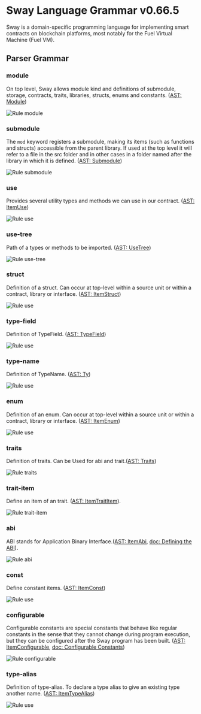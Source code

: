 # Sway Language Grammar v0.66.5

Sway is a domain-specific programming language for implementing smart contracts on blockchain platforms, most notably for the Fuel Virtual Machine (Fuel VM).

## Parser Grammar

### module

On top level, Sway allows module kind and definitions of submodule, storage, contracts, traits, libraries, structs, enums and constants. ([AST: Module](https://github.com/FuelLabs/sway/blob/v0.66.5/sway-ast/src/module.rs#L4))

![Rule module](diagrams/module.svg)

### submodule

The `mod` keyword registers a submodule, making its items (such as functions and structs) accessible from the parent library. If used at the top level it will refer to a file in the src folder and in other cases in a folder named after the library in which it is defined. ([AST: Submodule](https://github.com/FuelLabs/sway/blob/v0.66.5/sway-ast/src/submodule.rs#L4))

![Rule submodule](diagrams/submodule.svg)

### use

Provides several utility types and methods we can use in our contract. ([AST: ItemUse](https://github.com/FuelLabs/sway/blob/v0.66.5/sway-ast/src/item/item_use.rs#L4))

![Rule use](diagrams/use.svg)

### use-tree

Path of a types or methods to be imported. ([AST: UseTree](https://github.com/FuelLabs/sway/blob/v0.66.5/sway-ast/src/item/item_use.rs#L24))

![Rule use-tree](diagrams/use-tree.svg)

### struct

Definition of a struct. Can occur at top-level within a source unit or within a contract, library or interface. ([AST: ItemStruct](https://github.com/FuelLabs/sway/blob/v0.66.5/sway-ast/src/item/item_struct.rs#L4))

![Rule use](diagrams/struct.svg)

### type-field

Definition of TypeField. ([AST: TypeField](https://github.com/FuelLabs/sway/blob/v0.66.5/sway-ast/src/item/mod.rs#L68))

![Rule use](diagrams/type-field.svg)

### type-name

Definition of TypeName. ([AST: Ty](https://github.com/FuelLabs/sway/blob/v0.66.5/sway-ast/src/ty/mod.rs#L5))

![Rule use](diagrams/type-name.svg)

### enum

Definition of an enum. Can occur at top-level within a source unit or within a contract, library or interface. ([AST: ItemEnum](https://github.com/FuelLabs/sway/blob/v0.66.5/sway-ast/src/item/item_enum.rs#L4))

![Rule use](diagrams/enum.svg)

### traits
Definition of traits. Can be Used for abi and trait.([AST: Traits](https://github.com/FuelLabs/sway/blob/v0.66.5/sway-ast/src/item/item_trait.rs#L65))

![Rule traits](diagrams/traits.svg)

### trait-item
Define an item of an trait. ([AST: ItemTraitItem](https://github.com/FuelLabs/sway/blob/v0.66.5/sway-ast/src/item/item_trait.rs#L6)).

![Rule trait-item](diagrams/trait-item.svg)

### abi
ABI stands for Application Binary Interface.([AST: ItemAbi](https://github.com/FuelLabs/sway/blob/v0.66.5/sway-ast/src/item/item_abi.rs#L4), [doc: Defining the ABI](https://docs.fuel.network/guides/intro-to-sway/contract-abi/#defining-the-abi)).

![Rule abi](diagrams/abi.svg)

### const

Define constant items. ([AST: ItemConst](https://github.com/FuelLabs/sway/blob/v0.66.5/sway-ast/src/item/item_const.rs#L4))

![Rule use](diagrams/const.svg)

### configurable

Configurable constants are special constants that behave like regular constants in the sense that they cannot change during program execution, but they can be configured after the Sway program has been built. ([AST: ItemConfigurable](https://github.com/FuelLabs/sway/blob/94a066652468b4afa3bd396dacef482ed590976b/sway-ast/src/item/item_configurable.rs#L4), [doc: Configurable Constants](https://docs.fuel.network/docs/sway/basics/constants/#configurable-constants))

![Rule configurable](diagrams/configurable.svg)


### type-alias

Definition of type-alias. To declare a type alias to give an existing type another name. ([AST: ItemTypeAlias](https://github.com/FuelLabs/sway/blob/v0.66.5/sway-ast/src/item/item_type_alias.rs#L4))

![Rule use](diagrams/type-alias.svg)

